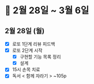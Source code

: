 # 🐯 2월 28일 ~ 3월 6일

## 2월 28일 (월)

- [x] 로또 1단계 리뷰 피드백
- [x] 로또 2단계 시작
  - [x] 구현할 기능 목록 정리
  - [x] 설계
- [x] 15시 손목 치료
- [x] 독서 < 함께 자라기 > ~105p
